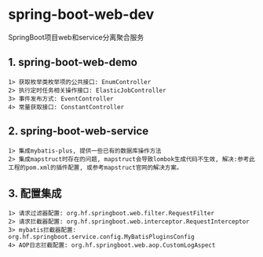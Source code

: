 # spring-boot-web-dev 
SpringBoot项目web和service分离聚合服务

## 1. spring-boot-web-demo
    1> 获取枚举类枚举项的公共接口: EnumController
    2> 执行定时任务相关操作接口: ElasticJobController
    3> 事件发布方式: EventController
    4> 常量获取接口: ConstantController
## 2. spring-boot-web-service
    1> 集成mybatis-plus, 提供一些已有的数据库操作方法
    2> 集成mapstruct时存在的问题, mapstruct会导致lombok生成代码不生效, 解决:参考此工程的pom.xml的插件配置, 或参考mapstruct官网的解决方案。
## 3. 配置集成
    1> 请求过滤器配置: org.hf.springboot.web.filter.RequestFilter
    2> 请求拦截器配置: org.hf.springboot.web.interceptor.RequestInterceptor
    3> mybatis拦截器配置: org.hf.springboot.service.config.MyBatisPluginsConfig
    4> AOP日志拦截配置: org.hf.springboot.web.aop.CustomLogAspect
